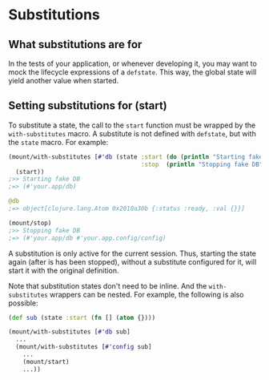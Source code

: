 # Substitutions

## What substitutions are for

In the tests of your application, or whenever developing it, you may want to mock the lifecycle expressions of a `defstate`.
This way, the global state will yield another value when started.

## Setting substitutions for (start)

To substitute a state, the call to the `start` function must be wrapped by the `with-substitutes` macro.
A substitute is not defined with `defstate`, but with the `state` macro.
For example:

```clj
(mount/with-substitutes [#'db (state :start (do (println "Starting fake DB") (atom {}))
                                     :stop  (println "Stopping fake DB"))]
  (start))
;>> Starting fake DB
;=> (#'your.app/db)

@db
;=> object[clojure.lang.Atom 0x2010a30b {:status :ready, :val {}}]

(mount/stop)
;>> Stopping fake DB
;=> (#'your.app/db #'your.app.config/config)
```

A substitution is only active for the current session.
Thus, starting the state again (after is has been stopped), without a substitute configured for it, will start it with the original definition.

Note that substitution states don't need to be inline.
And the `with-substitutes` wrappers can be nested.
For example, the following is also possible:

```clj
(def sub (state :start (fn [] (atom {})))

(mount/with-substitutes [#'db sub]
  ...
  (mount/with-substitutes [#'config sub]
    ...
    (mount/start)
    ...))
```
